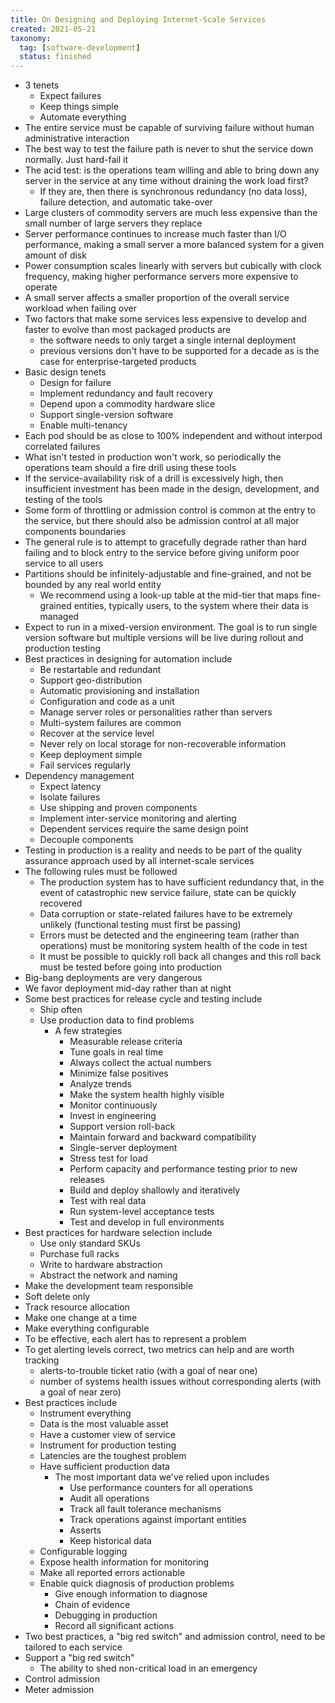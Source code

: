 ```yaml
---
title: On Designing and Deploying Internet-Scale Services
created: 2021-05-21
taxonomy:
  tag: [software-development]
  status: finished
---
```


* 3 tenets
	* Expect failures
	* Keep things simple
	* Automate everything
* The entire service must be capable of surviving failure without human administrative interaction
* The best way to test the failure path is never to shut the service down normally. Just hard-fail it
* The acid test: is the operations team willing and able to bring down any server in the service at any time without draining the work load first?
	* If they are, then there is synchronous redundancy (no data loss), failure detection, and automatic take-over
* Large clusters of commodity servers are much less expensive than the small number of large servers they replace
* Server performance continues to increase much faster than I/O performance, making a small server a more balanced system for a given amount of disk
* Power consumption scales linearly with servers but cubically with clock frequency, making higher performance servers more expensive to operate
* A small server affects a smaller proportion of the overall service workload when failing over
* Two factors that make some services less expensive to develop and faster to evolve than most packaged products are
	* the software needs to only target a single internal deployment
	* previous versions don't have to be supported for a decade as is the case for enterprise-targeted products
* Basic design tenets
	* Design for failure
	* Implement redundancy and fault recovery
	* Depend upon a commodity hardware slice
	* Support single-version software
	* Enable multi-tenancy
* Each pod should be as close to 100% independent and without interpod correlated failures
* What isn't tested in production won't work, so periodically the operations team should a fire drill using these tools
* If the service-availability risk of a drill is excessively high, then insufficient investment has been made in the design, development, and testing of the tools
* Some form of throttling or admission control is common at the entry to the service, but there should also be admission control at all major components boundaries
* The general rule is to attempt to gracefully degrade rather than hard failing and to block entry to the service before giving uniform poor service to all users
* Partitions should be infinitely-adjustable and fine-grained, and not be bounded by any real world entity
	* We recommend using a look-up table at the mid-tier that maps fine-grained entities, typically users, to the system where their data is managed
* Expect to run in a mixed-version environment. The goal is to run single version software but multiple versions will be live during rollout and production testing
* Best practices in designing for automation include
	* Be restartable and redundant
	* Support geo-distribution
	* Automatic provisioning and installation
	* Configuration and code as a unit
	* Manage server roles or personalities rather than servers
	* Multi-system failures are common
	* Recover at the service level
	* Never rely on local storage for non-recoverable information
	* Keep deployment simple
	* Fail services regularly
* Dependency management
	* Expect latency
	* Isolate failures
	* Use shipping and proven components
	* Implement inter-service monitoring and alerting
	* Dependent services require the same design point
	* Decouple components
* Testing in production is a reality and needs to be part of the quality assurance approach used by all internet-scale services
* The following rules must be followed
	* The production system has to have sufficient redundancy that, in the event of catastrophic new service failure, state can be quickly recovered
	* Data corruption or state-related failures have to be extremely unlikely (functional testing must first be passing)
	* Errors must be detected and the engineering team (rather than operations) must be monitoring system health of the code in test
	* It must be possible to quickly roll back all changes and this roll back must be tested before going into production
* Big-bang deployments are very dangerous
* We favor deployment mid-day rather than at night
* Some best practices for release cycle and testing include
	* Ship often
	* Use production data to find problems
		* A few strategies
			* Measurable release criteria
			* Tune goals in real time
			* Always collect the actual numbers
			* Minimize false positives
			* Analyze trends
			* Make the system health highly visible
			* Monitor continuously
			* Invest in engineering
			* Support version roll-back
			* Maintain forward and backward compatibility
			* Single-server deployment
			* Stress test for load
			* Perform capacity and performance testing prior to new releases
			* Build and deploy shallowly and iteratively
			* Test with real data
			* Run system-level acceptance tests
			* Test and develop in full environments
* Best practices for hardware selection include
	* Use only standard SKUs
	* Purchase full racks
	* Write to hardware abstraction
	* Abstract the network and naming
* Make the development team responsible
* Soft delete only
* Track resource allocation
* Make one change at a time
* Make everything configurable
* To be effective, each alert has to represent a problem
* To get alerting levels correct, two metrics can help and are worth tracking
	* alerts-to-trouble ticket ratio (with a goal of near one)
	* number of systems health issues without corresponding alerts (with a goal of near zero)
* Best practices include
	* Instrument everything
	* Data is the most valuable asset
	* Have a customer view of service
	* Instrument for production testing
	* Latencies are the toughest problem
	* Have sufficient production data
		* The most important data we've relied upon includes
			* Use performance counters for all operations
			* Audit all operations
			* Track all fault tolerance mechanisms
			* Track operations against important entities
			* Asserts
			* Keep historical data
	* Configurable logging
	* Expose health information for monitoring
	* Make all reported errors actionable
	* Enable quick diagnosis of production problems
		* Give enough information to diagnose
		* Chain of evidence
		* Debugging in production
		* Record all significant actions
* Two best practices, a "big red switch" and admission control, need to be tailored to each service
* Support a "big red switch"
	* The ability to shed non-critical load in an emergency
* Control admission
* Meter admission
